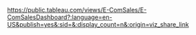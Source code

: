 https://public.tableau.com/views/E-ComSales/E-ComSalesDashboard?:language=en-US&publish=yes&:sid=&:display_count=n&:origin=viz_share_link
